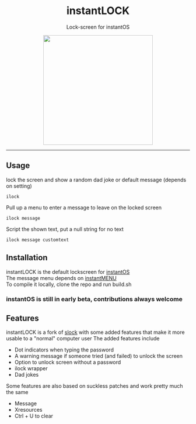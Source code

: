 <div align="center">
    <h1>instantLOCK</h1>
    <p>Lock-screen for instantOS</p>
    <img width="300" height="300" src="https://raw.githubusercontent.com/instantOS/instantLOGO/main/png/lock.png">
</div>

--------

## Usage
lock the screen and show a random dad joke or default message (depends on setting)
```
ilock
```

Pull up a menu to enter a message to leave on the locked screen
```
ilock message
```

Script the shown text, put a null string for no text
```
ilock message customtext
```


## Installation
instantLOCK is the default lockscreen for [instantOS](https://instantos.github.io)  
The message menu depends on [instantMENU](https://github.com/instantos/instantmenu)  
To compile it locally, clone the repo and run build.sh

### instantOS is still in early beta, contributions always welcome

## Features

instantLOCK is a fork of [slock](https://tools.suckless.org/slock/) with some added features that make it more usable to a "normal" computer user
The added features include

- Dot indicators when typing the password
- A warning message if someone tried (and failed) to unlock the screen
- Option to unlock screen without a password
- ilock wrapper
- Dad jokes

Some features are also based on suckless patches and work pretty much the same

- Message
- Xresources
- Ctrl + U to clear
